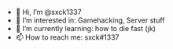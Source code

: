 - 👋 Hi, I’m @sxck1337
- 👀 I’m interested in: Gamehacking, Server stuff
- 🌱 I’m currently learning: how to die fast (jk)
- 📫 How to reach me: sxck#1337

